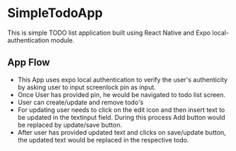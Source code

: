 # SimpleTodoApp
This is simple TODO list application built using React Native and Expo local-authentication module.

## App Flow
- This App uses expo local authentication to verify the user's authenticity by asking user to input screenlock pin as input.
- Once User has provided pin, he would be navigated to todo list screen.
- User can create/update and remove todo's
- For updating user needs to click on the edit icon and then insert text to be updated in the textinput field. During this process Add button would be replaced by update/save button.
- After user has provided updated text and clicks on save/update button, the updated text would be replaced in the respective todo.


